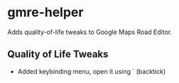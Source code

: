 # gmre-helper
Adds quality-of-life tweaks to Google Maps Road Editor.

## Quality of Life Tweaks
- Added keybinding menu, open it using ` (backtick)
